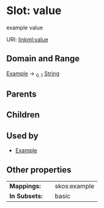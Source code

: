 
# Slot: value


example value

URI: [linkml:value](https://w3id.org/linkml/value)


## Domain and Range

[Example](Example.md) &#8594;  <sub>0..1</sub> [String](String.md)

## Parents


## Children


## Used by

 * [Example](Example.md)

## Other properties

|  |  |  |
| --- | --- | --- |
| **Mappings:** | | skos:example |
| **In Subsets:** | | basic |

